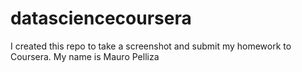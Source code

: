 # datasciencecoursera
I created this repo to take a screenshot and submit my homework to Coursera. My name is Mauro Pelliza
